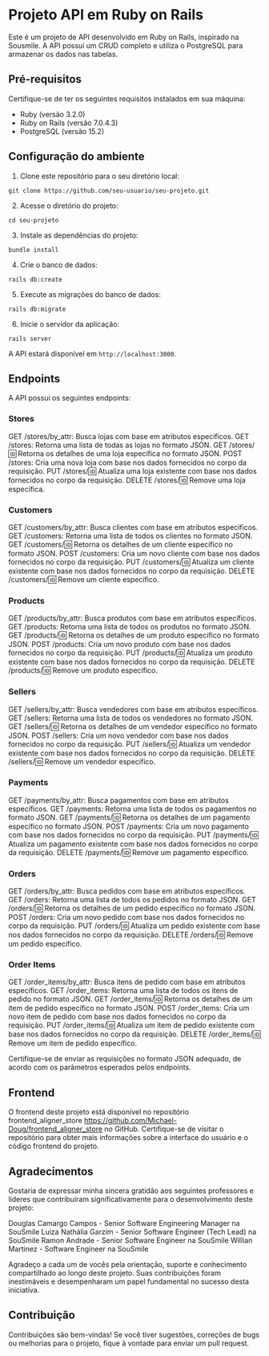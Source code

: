 # Projeto API em Ruby on Rails

Este é um projeto de API desenvolvido em Ruby on Rails, inspirado na Sousmile. A API possui um CRUD completo e utiliza o PostgreSQL para armazenar os dados nas tabelas.

## Pré-requisitos

Certifique-se de ter os seguintes requisitos instalados em sua máquina:

- Ruby (versão 3.2.0)
- Ruby on Rails (versão 7.0.4.3)
- PostgreSQL (versão 15.2)

## Configuração do ambiente

1. Clone este repositório para o seu diretório local:

```prompt
git clone https://github.com/seu-usuario/seu-projeto.git
```

2. Acesse o diretório do projeto:

```prompt
cd seu-projeto
```

3. Instale as dependências do projeto:

```prompt
bundle install
```

4. Crie o banco de dados:

```prompt
rails db:create
```

5. Execute as migrações do banco de dados:

```prompt
rails db:migrate
```

6. Inicie o servidor da aplicação:

```prompt
rails server
```

A API estará disponível em `http://localhost:3000`.

## Endpoints

A API possui os seguintes endpoints:

### Stores

GET /stores/by_attr: Busca lojas com base em atributos específicos.
GET /stores: Retorna uma lista de todas as lojas no formato JSON.
GET /stores/:id: Retorna os detalhes de uma loja específica no formato JSON.
POST /stores: Cria uma nova loja com base nos dados fornecidos no corpo da requisição.
PUT /stores/:id: Atualiza uma loja existente com base nos dados fornecidos no corpo da requisição.
DELETE /stores/:id: Remove uma loja específica.

### Customers

GET /customers/by_attr: Busca clientes com base em atributos específicos.
GET /customers: Retorna uma lista de todos os clientes no formato JSON.
GET /customers/:id: Retorna os detalhes de um cliente específico no formato JSON.
POST /customers: Cria um novo cliente com base nos dados fornecidos no corpo da requisição.
PUT /customers/:id: Atualiza um cliente existente com base nos dados fornecidos no corpo da requisição.
DELETE /customers/:id: Remove um cliente específico.

### Products

GET /products/by_attr: Busca produtos com base em atributos específicos.
GET /products: Retorna uma lista de todos os produtos no formato JSON.
GET /products/:id: Retorna os detalhes de um produto específico no formato JSON.
POST /products: Cria um novo produto com base nos dados fornecidos no corpo da requisição.
PUT /products/:id: Atualiza um produto existente com base nos dados fornecidos no corpo da requisição.
DELETE /products/:id: Remove um produto específico.

### Sellers

GET /sellers/by_attr: Busca vendedores com base em atributos específicos.
GET /sellers: Retorna uma lista de todos os vendedores no formato JSON.
GET /sellers/:id: Retorna os detalhes de um vendedor específico no formato JSON.
POST /sellers: Cria um novo vendedor com base nos dados fornecidos no corpo da requisição.
PUT /sellers/:id: Atualiza um vendedor existente com base nos dados fornecidos no corpo da requisição.
DELETE /sellers/:id: Remove um vendedor específico.

### Payments

GET /payments/by_attr: Busca pagamentos com base em atributos específicos.
GET /payments: Retorna uma lista de todos os pagamentos no formato JSON.
GET /payments/:id: Retorna os detalhes de um pagamento específico no formato JSON.
POST /payments: Cria um novo pagamento com base nos dados fornecidos no corpo da requisição.
PUT /payments/:id: Atualiza um pagamento existente com base nos dados fornecidos no corpo da requisição.
DELETE /payments/:id: Remove um pagamento específico.

### Orders

GET /orders/by_attr: Busca pedidos com base em atributos específicos.
GET /orders: Retorna uma lista de todos os pedidos no formato JSON.
GET /orders/:id: Retorna os detalhes de um pedido específico no formato JSON.
POST /orders: Cria um novo pedido com base nos dados fornecidos no corpo da requisição.
PUT /orders/:id: Atualiza um pedido existente com base nos dados fornecidos no corpo da requisição.
DELETE /orders/:id: Remove um pedido específico.

### Order Items

GET /order_items/by_attr: Busca itens de pedido com base em atributos específicos.
GET /order_items: Retorna uma lista de todos os itens de pedido no formato JSON.
GET /order_items/:id: Retorna os detalhes de um item de pedido específico no formato JSON.
POST /order_items: Cria um novo item de pedido com base nos dados fornecidos no corpo da requisição.
PUT /order_items/:id: Atualiza um item de pedido existente com base nos dados fornecidos no corpo da requisição.
DELETE /order_items/:id: Remove um item de pedido específico.

Certifique-se de enviar as requisições no formato JSON adequado, de acordo com os parâmetros esperados pelos endpoints.

## Frontend

O frontend deste projeto está disponível no repositório frontend_aligner_store https://github.com/Michael-Doug/frontend_aligner_store no GitHub. Certifique-se de visitar o repositório para obter mais informações sobre a interface do usuário e o código frontend do projeto.

## Agradecimentos

Gostaria de expressar minha sincera gratidão aos seguintes professores e líderes que contribuíram significativamente para o desenvolvimento deste projeto:

Douglas Camargo Campos - Senior Software Engineering Manager na SouSmile
Luiza Nathália Garzim - Senior Software Engineer (Tech Lead) na SouSmile
Ramon Andrade - Senior Software Engineer na SouSmile
Willian Martinez - Software Engineer na SouSmile

Agradeço a cada um de vocês pela orientação, suporte e conhecimento compartilhado ao longo deste projeto. Suas contribuições foram inestimáveis e desempenharam um papel fundamental no sucesso desta iniciativa.

## Contribuição

Contribuições são bem-vindas! Se você tiver sugestões, correções de bugs ou melhorias para o projeto, fique à vontade para enviar um pull request.
